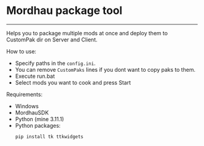 # Mordhau package tool
---

Helps you to package multiple mods at once and deploy them to CustomPak dir on Server and Client.

How to use:
* Specify paths in the `config.ini`. 
* You can remove `CustomPaks` lines if you dont want to copy paks to them.
* Execute run.bat
* Select mods you want to cook and press Start

Requirements:
* Windows
* MordhauSDK
* Python (mine 3.11.1)
* Python packages:
    ```Batch
    pip install tk ttkwidgets
    ```